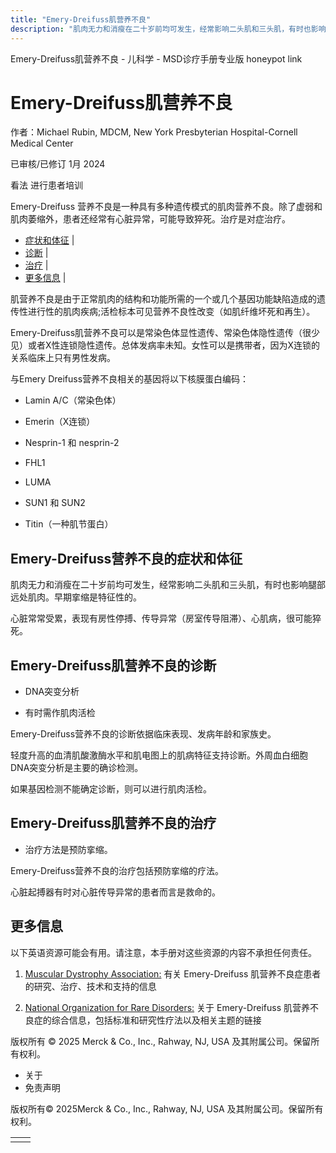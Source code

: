 ```yaml
---
title: "Emery-Dreifuss肌营养不良"
description: "肌肉无力和消瘦在二十岁前均可发生，经常影响二头肌和三头肌，有时也影响腿部远处肌肉。早期挛缩是特征性的。"
---
```


﻿Emery-Dreifuss肌营养不良 - 儿科学 - MSD诊疗手册专业版 honeypot link

# Emery-Dreifuss肌营养不良

作者：Michael Rubin, MDCM, New York Presbyterian Hospital-Cornell Medical Center

已审核/已修订 1月 2024

看法 进行患者培训

Emery-Dreifuss 营养不良是一种具有多种遗传模式的肌肉营养不良。除了虚弱和肌肉萎缩外，患者还经常有心脏异常，可能导致猝死。治疗是对症治疗。

- [症状和体征](#症状和体征_v49362320_zh) \|
- [诊断](#诊断_v49362325_zh) \|
- [治疗](#治疗_v49362334_zh) \|
- [更多信息](#更多信息_v49362342_zh) \|

肌营养不良是由于正常肌肉的结构和功能所需的一个或几个基因功能缺陷造成的遗传性进行性的肌肉疾病;活检标本可见营养不良性改变（如肌纤维坏死和再生）。

Emery-Dreifuss肌营养不良可以是常染色体显性遗传、常染色体隐性遗传（很少见）或者X性连锁隐性遗传。总体发病率未知。女性可以是携带者，因为X连锁的关系临床上只有男性发病。

与Emery Dreifuss营养不良相关的基因将以下核膜蛋白编码：

- Lamin A/C（常染色体）

- Emerin（X连锁）

- Nesprin-1 和 nesprin-2

- FHL1

- LUMA

- SUN1 和 SUN2

- Titin（一种肌节蛋白）


## Emery-Dreifuss营养不良的症状和体征

肌肉无力和消瘦在二十岁前均可发生，经常影响二头肌和三头肌，有时也影响腿部远处肌肉。早期挛缩是特征性的。

心脏常常受累，表现有房性停搏、传导异常（房室传导阻滞）、心肌病，很可能猝死。

## Emery-Dreifuss肌营养不良的诊断

- DNA突变分析

- 有时需作肌肉活检


Emery-Dreifuss营养不良的诊断依据临床表现、发病年龄和家族史。

轻度升高的血清肌酸激酶水平和肌电图上的肌病特征支持诊断。外周血白细胞DNA突变分析是主要的确诊检测。

如果基因检测不能确定诊断，则可以进行肌肉活检。

## Emery-Dreifuss肌营养不良的治疗

- 治疗方法是预防挛缩。


Emery-Dreifuss营养不良的治疗包括预防挛缩的疗法。

心脏起搏器有时对心脏传导异常的患者而言是救命的。

## 更多信息

以下英语资源可能会有用。请注意，本手册对这些资源的内容不承担任何责任。

1. [Muscular Dystrophy Association:](https://www.mda.org/disease/emery-dreifuss-muscular-dystrophy) 有关 Emery-Dreifuss 肌营养不良症患者的研究、治疗、技术和支持的信息

2. [National Organization for Rare Disorders:](https://rarediseases.org/rare-diseases/emery-dreifuss-muscular-dystrophy/) 关于 Emery-Dreifuss 肌营养不良症的综合信息，包括标准和研究性疗法以及相关主题的链接




版权所有 © 2025
Merck & Co., Inc., Rahway, NJ, USA 及其附属公司。保留所有权利。

- 关于
- 免责声明

版权所有© 2025Merck & Co., Inc., Rahway, NJ, USA 及其附属公司。保留所有权利。

|     |     |
| --- | --- |
|  |  |